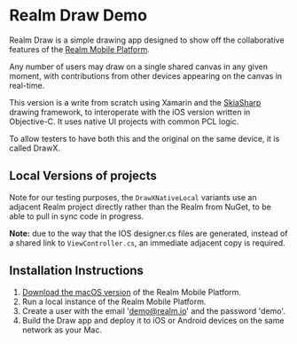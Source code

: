 # Realm Draw Demo

Realm Draw is a simple drawing app designed to show off the collaborative features of the [Realm Mobile Platform](https://realm.io/news/introducing-realm-mobile-platform/).

Any number of users may draw on a single shared canvas in any given moment, with contributions from other devices appearing on the canvas in real-time.

This version is a write from scratch using Xamarin and the [SkiaSharp](https://github.com/mono/SkiaSharp) drawing framework, to interoperate with the iOS version written in Objective-C. It uses native UI projects with common PCL logic.

To allow testers to have both this and the original on the same device, it is called DrawX.

## Local Versions of projects

Note for our testing purposes, the `DrawXNativeLocal` variants use an adjacent Realm project directly rather than the Realm from NuGet, to be able to pull in sync code in progress.

**Note:** due to the way that the IOS designer.cs files are generated, instead of a shared link to `ViewController.cs`, an immediate adjacent copy is required.

## Installation Instructions

1. [Download the macOS version](https://realm.io/docs/realm-mobile-platform/get-started/) of the Realm Mobile Platform.
2. Run a local instance of the Realm Mobile Platform.
3. Create a user with the email 'demo@realm.io' and the password 'demo'.
4. Build the Draw app and deploy it to iOS or Android devices on the same network as your Mac.